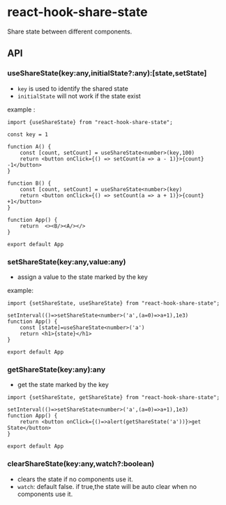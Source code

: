 # react-hook-share-state

Share state between different components.

## API
### useShareState(key:any,initialState?:any):[state,setState]
- `key` is used to identify the shared state
- `initialState` will not work if the state exist

example :
```tsx
import {useShareState} from "react-hook-share-state";

const key = 1

function A() {
    const [count, setCount] = useShareState<number>(key,100)
    return <button onClick={() => setCount(a => a - 1)}>{count} -1</button>
}

function B() {
    const [count, setCount] = useShareState<number>(key)
    return <button onClick={() => setCount(a => a + 1)}>{count} +1</button>
}

function App() {
    return  <><B/><A/></>
}

export default App
```

### setShareState(key:any,value:any)
- assign a value to the state marked by the key

example:
```tsx
import {setShareState, useShareState} from "react-hook-share-state";

setInterval(()=>setShareState<number>('a',(a=0)=>a+1),1e3)
function App() {
    const [state]=useShareState<number>('a')
    return <h1>{state}</h1>
}

export default App
```


### getShareState(key:any):any
- get the state marked by the key

```tsx
import {setShareState, getShareState} from "react-hook-share-state";

setInterval(()=>setShareState<number>('a',(a=0)=>a+1),1e3)
function App() { 
    return <button onClick={()=>alert(getShareState('a'))}>get State</button>
}

export default App
```

### clearShareState(key:any,watch?:boolean)
- clears the state if no components use it.
- `watch`: default false. if true,the state will be auto clear when no components use it.